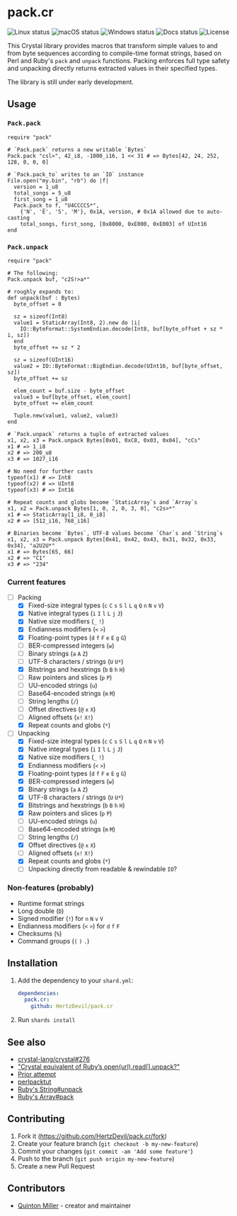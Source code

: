 # pack.cr

![Linux status](https://img.shields.io/github/workflow/status/HertzDevil/pack.cr/Linux%20CI?label=Linux)
![macOS status](https://img.shields.io/github/workflow/status/HertzDevil/pack.cr/macOS%20CI?label=macOS)
![Windows status](https://img.shields.io/github/workflow/status/HertzDevil/pack.cr/Windows%20CI?label=Windows)
![Docs status](https://img.shields.io/github/deployments/HertzDevil/pack.cr/github-pages?label=docs)
![License](https://img.shields.io/github/license/HertzDevil/pack.cr)

This Crystal library provides macros that transform simple values to and from
byte sequences according to compile-time format strings, based on Perl and
Ruby's `pack` and `unpack` functions. Packing enforces full type safety and
unpacking directly returns extracted values in their specified types.

The library is still under early development.

## Usage

### `Pack.pack`

```crystal
require "pack"

# `Pack.pack` returns a new writable `Bytes`
Pack.pack "csl>", 42_i8, -1000_i16, 1 << 31 # => Bytes[42, 24, 252, 128, 0, 0, 0]

# `Pack.pack_to` writes to an `IO` instance
File.open("my.bin", "rb") do |f|
  version = 1_u8
  total_songs = 5_u8
  first_song = 1_u8
  Pack.pack_to f, "U4CCCCS*",
    {'N', 'E', 'S', 'M'}, 0x1A, version, # 0x1A allowed due to auto-casting
    total_songs, first_song, [0x8000, 0xE000, 0xE003] of UInt16
end
```

### `Pack.unpack`

```crystal
require "pack"

# The following:
Pack.unpack buf, "c2S!>a*"

# roughly expands to:
def unpack(buf : Bytes)
  byte_offset = 0

  sz = sizeof(Int8)
  value1 = StaticArray(Int8, 2).new do |i|
    IO::ByteFormat::SystemEndian.decode(Int8, buf[byte_offset + sz * i, sz])
  end
  byte_offset += sz * 2

  sz = sizeof(UInt16)
  value2 = IO::ByteFormat::BigEndian.decode(UInt16, buf[byte_offset, sz])
  byte_offset += sz

  elem_count = buf.size - byte_offset
  value3 = buf[byte_offset, elem_count]
  byte_offset += elem_count

  Tuple.new(value1, value2, value3)
end

# `Pack.unpack` returns a tuple of extracted values
x1, x2, x3 = Pack.unpack Bytes[0x01, 0xC8, 0x03, 0x04], "cCs"
x1 # => 1_i8
x2 # => 200_u8
x3 # => 1027_i16

# No need for further casts
typeof(x1) # => Int8
typeof(x2) # => UInt8
typeof(x3) # => Int16

# Repeat counts and globs become `StaticArray`s and `Array`s
x1, x2 = Pack.unpack Bytes[1, 0, 2, 0, 3, 0], "c2s>*"
x1 # => StaticArray[1_i8, 0_i8]
x2 # => [512_i16, 768_i16]

# Binaries become `Bytes`, UTF-8 values become `Char`s and `String`s
x1, x2, x3 = Pack.unpack Bytes[0x41, 0x42, 0x43, 0x31, 0x32, 0x33, 0x34], "a2U2U*"
x1 # => Bytes[65, 66]
x2 # => "C1"
x3 # => "234"
```

### Current features

* [ ] Packing
  * [x] Fixed-size integral types (`c` `C` `s` `S` `l` `L` `q` `Q` `n` `N` `v` `V`)
  * [x] Native integral types (`i` `I` `l` `L` `j` `J`)
  * [x] Native size modifiers (`_` `!`)
  * [x] Endianness modifiers (`<` `>`)
  * [x] Floating-point types (`d` `f` `F` `e` `E` `g` `G`)
  * [ ] BER-compressed integers (`w`)
  * [ ] Binary strings (`a` `A` `Z`)
  * [ ] UTF-8 characters / strings (`U` `U*`)
  * [x] Bitstrings and hexstrings (`b` `B` `h` `H`)
  * [ ] Raw pointers and slices (`p` `P`)
  * [ ] UU-encoded strings (`u`)
  * [ ] Base64-encoded strings (`m` `M`)
  * [ ] String lengths (`/`)
  * [ ] Offset directives (`@` `x` `X`)
  * [ ] Aligned offsets (`x!` `X!`)
  * [x] Repeat counts and globs (`*`)
* [ ] Unpacking
  * [x] Fixed-size integral types (`c` `C` `s` `S` `l` `L` `q` `Q` `n` `N` `v` `V`)
  * [x] Native integral types (`i` `I` `l` `L` `j` `J`)
  * [x] Native size modifiers (`_` `!`)
  * [x] Endianness modifiers (`<` `>`)
  * [x] Floating-point types (`d` `f` `F` `e` `E` `g` `G`)
  * [x] BER-compressed integers (`w`)
  * [x] Binary strings (`a` `A` `Z`)
  * [x] UTF-8 characters / strings (`U` `U*`)
  * [x] Bitstrings and hexstrings (`b` `B` `h` `H`)
  * [x] Raw pointers and slices (`p` `P`)
  * [ ] UU-encoded strings (`u`)
  * [ ] Base64-encoded strings (`m` `M`)
  * [ ] String lengths (`/`)
  * [x] Offset directives (`@` `x` `X`)
  * [ ] Aligned offsets (`x!` `X!`)
  * [x] Repeat counts and globs (`*`)
  * [ ] Unpacking directly from readable & rewindable `IO`?

### Non-features (probably)

* Runtime format strings
* Long double (`D`)
* Signed modifier (`!`) for `n` `N` `v` `V`
* Endianness modifiers (`<` `>`) for `d` `f` `F`
* Checksums (`%`)
* Command groups (`(` `)` `.`)

## Installation

1. Add the dependency to your `shard.yml`:

   ```yaml
   dependencies:
     pack.cr:
       github: HertzDevil/pack.cr
   ```

2. Run `shards install`

## See also

* [crystal-lang/crystal#276](https://github.com/crystal-lang/crystal/issues/276)
* ["Crystal equivalent of Ruby’s open(url).read[].unpack?"](https://forum.crystal-lang.org/t/crystal-equivalent-of-rubys-open-url-read-unpack/2667)
* [Prior attempt](https://github.com/Fusion/crystal-pack)
* [perlpacktut](https://perldoc.perl.org/perlpacktut)
* [Ruby's String#unpack](https://ruby-doc.org/core-3.0.0/String.html#method-i-unpack)
* [Ruby's Array#pack](https://ruby-doc.org/core-3.0.0/Array.html#method-i-pack)

## Contributing

1. Fork it (<https://github.com/HertzDevil/pack.cr/fork>)
2. Create your feature branch (`git checkout -b my-new-feature`)
3. Commit your changes (`git commit -am 'Add some feature'`)
4. Push to the branch (`git push origin my-new-feature`)
5. Create a new Pull Request

## Contributors

* [Quinton Miller](https://github.com/HertzDevil) - creator and maintainer
